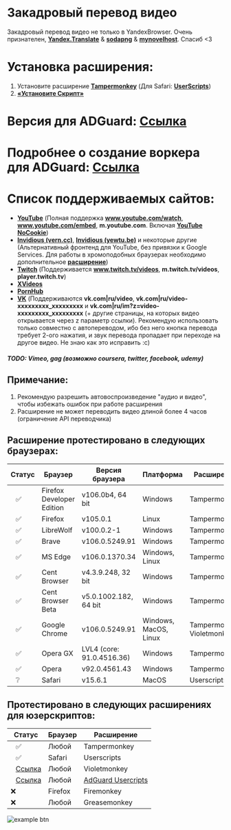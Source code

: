 # Закадровый перевод видео

Закадровый перевод видео не только в YandexBrowser.
Очень признателен, **[Yandex.Translate](https://translate.yandex.ru/)** & **[sodapng](https://github.com/sodapng)** & **[mynovelhost](https://github.com/mynovelhost)**. Спасиб <3

# Установка расширения:
1. Установите расширение **[Tampermonkey](https://www.tampermonkey.net/)** (Для Safari: **[UserScripts](https://apps.apple.com/app/userscripts/id1463298887 )**)
2. **[«Установите Скрипт»](https://raw.githubusercontent.com/ilyhalight/voice-over-translation/master/vot.user.js)**

# Версия для ADGuard: **[Ссылка](https://github.com/ilyhalight/voice-over-translation/issues/27)**
# Подробнее о создание воркера для ADGuard: **[Ссылка](https://github.com/mynovelhost/voice-over-translation/)**

# Список поддерживаемых сайтов:
- **[YouTube](https://www.youtube.com)** (Полная поддержка **www.youtube.com/watch**, **www.youtube.com/embed**, **m.youtube.com**. Включая **[YouTube NoCookie](https://www.youtube-nocookie.com/)**)
- **[Invidious (vern.cc)](https://inv.vern.cc)**, **[Invidious (yewtu.be)](https://yewtu.be)** и некоторые другие (Альтернативный фронтенд для YouTube, без привязки к Google Services. Для работы в хромоподобных браузерах необходимо дополнительное **[расширение](https://chrome.google.com/webstore/detail/disable-content-security/ieelmcmcagommplceebfedjlakkhpden/related)**)
- **[Twitch](https://www.twitch.tv)** (Поддерживается **www.twitch.tv/videos**, **m.twitch.tv/videos**, **player.twitch.tv**)
- **[XVideos](https://xvideos.com/)**
- **[PornHub](https://rt.pornhub.com/)**
- **[VK](https://vk.com)** (Поддерживаются **vk.com|ru/video**, **vk.com|ru/video-xxxxxxxxx_xxxxxxxxx** и **vk.com|ru/im?z=video-xxxxxxxxx_xxxxxxxxx** (+ другие страницы, на которых видео открывается через z параметр ссылки). Рекомендую использовать только совместно с автопереводом, ибо без него кнопка перевода требует 2-ого нажатия, и звук перевода пропадает при переходе на другое видео. Не знаю как это исправить :с)
##### TODO: Vimeo, gag (возможно coursera, twitter, facebook, udemy)

## Примечание:
1. Рекомендую разрешить автовоспроизведение "аудио и видео", чтобы избежать ошибок при работе расширения
2. Расширение не может переводить видео длиной более 4 часов (ограничение API переводчика)

## Расширение протестировано в следующих браузерах:
| Статус | Браузер | Версия браузера | Платформа | Расширение
|---|---|---|---|---
| ⠀✅ | Firefox Developer Edition | v106.0b4, 64 bit | Windows | Tampermonkey
| ⠀✅ | Firefox | v105.0.1 | Linux | Tampermonkey
| ⠀✅ | LibreWolf | v100.0.2-1 | Windows | Tampermonkey
| ⠀✅ | Brave | v106.0.5249.91 | Windows | Tampermonkey
| ⠀✅ | MS Edge | v106.0.1370.34 | Windows, Linux | Tampermonkey
| ⠀✅ | Cent Browser | v4.3.9.248, 32 bit | Windows | Tampermonkey
| ⠀✅ | Cent Browser Beta | v5.0.1002.182, 64 bit | Windows | Tampermonkey
| ⠀✅ | Google Chrome | v106.0.5249.91 | Windows, MacOS, Linux | Tampermonkey, Violetmonkey
| ⠀✅ | Opera GX | LVL4 (core: 91.0.4516.36) | Windows | Tampermonkey
| ⠀✅ | Opera | v92.0.4561.43 | Windows | Tampermonkey
| ⠀❔ | Safari | v15.6.1 | MacOS | Userscripts

## Протестировано в следующих расширениях для юзерскриптов:
| Статус | Браузер | Расширение
|---|---|---
| ⠀✅ | Любой | Tampermonkey
| ⠀✅ | Safari | Userscripts
| ⠀[Ссылка](https://github.com/ilyhalight/voice-over-translation/issues/27) | Любой | Violetmonkey 
| ⠀[Ссылка](https://github.com/ilyhalight/voice-over-translation/issues/27) | Любой | [AdGuard Usercripts](https://kb.adguard.com/en/general/userscripts#supported-apps)
| ❌ | Firefox | Firemonkey
| ❌ | Любой | Greasemonkey

![example btn](https://github.com/ilyhalight/voice-over-translation/blob/master/img/example.png "btn")
